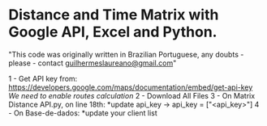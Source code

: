 # Distance and Time Matrix with Google API, Excel and Python.

"This code was originally written in Brazilian Portuguese, any doubts - please - contact guilhermeslaureano@gmail.com"

1 - Get API key from: https://developers.google.com/maps/documentation/embed/get-api-key
*We need to enable routes calculation*
2 - Download All Files
3 - On Matrix Distance API.py, on line 18th:
*update api_key -> api_key = ["<api_key>"]
4 - On Base-de-dados:
*update your client list
